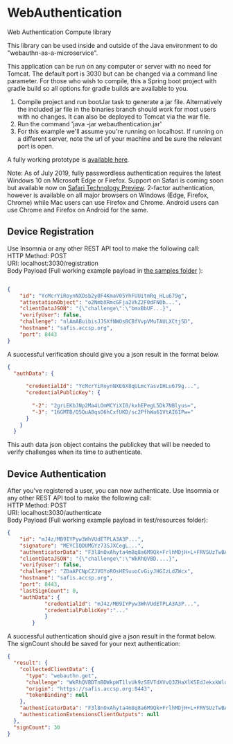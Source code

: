 # WebAuthentication
Web Authentication Compute library

This library can be used inside and outside of the Java environment to do "webauthn-as-a-microservice".

This application can be run on any computer or server with no need for Tomcat. The default port is 3030 but can be changed via a command line parameter. For those who wish to compile, this a Spring boot project with gradle build so all options for gradle builds are available to you. 

1. Compile project and run bootJar task to generate a jar file. Alternatively the included jar file in the binaries branch should work for most users with no changes. It can also be deployed to Tomcat via the war file. 
2. Run the command 'java -jar webauthentication.jar'
3. For this example we'll assume you're running on localhost. If running on a different server, note the url of your machine and be sure the relevant port is open. 

A fully working prototype is [available here](https://nico-1.github.io/WebAuthentication). 

Note: As of July 2019, fully passwordless authentication requires the latest Windows 10 on Microsoft Edge or Firefox.
Support on Safari is coming soon but available now on [Safari Technology Preview](https://developer.apple.com/safari/technology-preview/). 
2-factor authentication, however is available on all major browsers on Windows (Edge, Firefox, Chrome)  while Mac users can use Firefox and Chrome. 
Android users can use Chrome and Firefox on Android for the same. 

Device Registration
--

Use Insomnia or any other REST API tool to make the following call:<br/>
HTTP Method: POST<br/>
URI: localhost:3030/registration<br/>
Body Payload (Full working example payload in [the samples folder](src/test/resources) ):
```json

{
	"id": "YcMcrYiRoynNXOsb2y0F4KmaV05YhFUUitmRq_HLu679g",
	"attestationObject": "o2NmbXRmcGFja2VkZ2F0dFN0b...",
	"clientDataJSON": "{\"challenge\":\"bmxBbUF...}",
	"verifyUser": false,
	"challenge": "nlAmABuibisJJSXfNWOsBCBfVvpVMuTAULXCtjSD",
	"hostname": "safis.accsp.org",
	"port": 8443
}
```
A successful verification should give you a json result in the format below. 
```json
{
  "authData": {
    
      "credentialId": "YcMcrYiRoynNXE6X8qULmcYasvIHLu679g...",
      "credentialPublicKey": {
        
        "-2": "2grLEKbJNp2Ma4LOmMCYiXI0/kxhEPegL5Dk7NBlyus=",
        "-3": "16GMTB/Q5QuA8qsO6hCxfUKD/sc2PfhWa61VtAI6IPw="
      }
    }
  }


```
This auth data json object contains the publickey that will be needed to verify challenges when its time to authenticate. 

Device Authentication
-

After you've registered a user, you  can now authenticate. 
Use Insomnia or any other REST API tool to make the following call: <br/>
HTTP Method: POST<br/>
URI: localhost:3030/authenticate<br/>
Body Payload (Full working example payload in test/resources folder):

```json
{
	"id": "mJ4z/MB9IYPyw3WhVUdETPLA3A3P...",
	"signature": "MEYCIQDUMGYz73SJXCegL...",
	"authenticatorData": "F3l8nOxAhyta4m8q8a6M9Qk+FrlhMDjH+L+FRVSUzTwBAAAAHg==",
	"clientDataJSON": "{\"challenge\":\"WkRhQVBD....}",
	"verifyUser": false,
	"challenge": "ZDaAPCNpCZJVOYoROsHESuuoCvGiyJHGIzLdZWcx",
	"hostname": "safis.accsp.org",
	"port": 8443,
	"lastSignCount": 0,
	"authData": {
			"credentialId": "mJ4z/MB9IYPyw3WhVUdETPLA3A3P...",
			"credentialPublicKey":"..."
			}
        }
```
A successful authentication should give a json result in the format below. 
The signCount should be saved for your next authentication:
```json
{
  "result": {
    "collectedClientData": {
      "type": "webauthn.get",
      "challenge": "WkRhQVBDTnBDWkpWT1lvUk9zSEVTdXVvQ3ZHaXlKSEdJekxkWldjeA",
      "origin": "https://safis.accsp.org:8443",
      "tokenBinding": null
    },
    "authenticatorData": "F3l8nOxAhyta4m8q8a6M9Qk+FrlhMDjH+L+FRVSUzTwBAAAAHg==",
    "authenticationExtensionsClientOutputs": null
  },
  "signCount": 30
}
```
